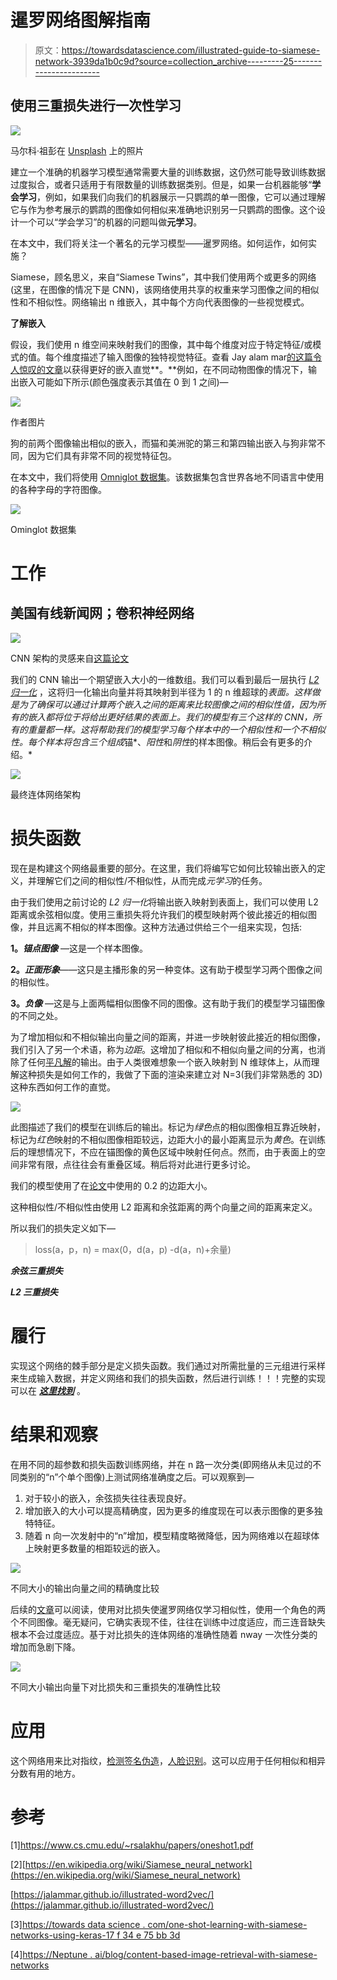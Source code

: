 # 暹罗网络图解指南

> 原文：<https://towardsdatascience.com/illustrated-guide-to-siamese-network-3939da1b0c9d?source=collection_archive---------25----------------------->

## 使用三重损失进行一次性学习

![](img/e29e976d5f08abb8a4a4b5db3980be13.png)

马尔科·祖彭在 [Unsplash](https://unsplash.com/s/photos/signature?utm_source=unsplash&utm_medium=referral&utm_content=creditCopyText) 上的照片

建立一个准确的机器学习模型通常需要大量的训练数据，这仍然可能导致训练数据过度拟合，或者只适用于有限数量的训练数据类别。但是，如果一台机器能够“**学会学习**，例如，如果我们向我们的机器展示一只鹦鹉的单一图像，它可以通过理解它与作为参考展示的鹦鹉的图像如何相似来准确地识别另一只鹦鹉的图像。这个设计一个可以“学会学习”的机器的问题叫做**元学习**。

在本文中，我们将关注一个著名的元学习模型——暹罗网络。如何运作，如何实施？

Siamese，顾名思义，来自“Siamese Twins”，其中我们使用两个或更多的网络(这里，在图像的情况下是 CNN)，该网络使用共享的权重来学习图像之间的相似性和不相似性。网络输出 n 维嵌入，其中每个方向代表图像的一些视觉模式。

**了解嵌入**

假设，我们使用 n 维空间来映射我们的图像，其中每个维度对应于特定特征/或模式的值。每个维度描述了输入图像的独特视觉特征。查看 Jay alam mar[的这篇令人惊叹的](https://twitter.com/JayAlammar)[文章](https://jalammar.github.io/illustrated-word2vec/)以获得更好的嵌入直觉**。**例如，在不同动物图像的情况下，输出嵌入可能如下所示(颜色强度表示其值在 0 到 1 之间)—

![](img/b5fb87f2233e289f491adb5aaa88714a.png)

作者图片

狗的前两个图像输出相似的嵌入，而猫和美洲驼的第三和第四输出嵌入与狗非常不同，因为它们具有非常不同的视觉特征包。

在本文中，我们将使用 [Omniglot 数据集](https://github.com/brendenlake/omniglot)。该数据集包含世界各地不同语言中使用的各种字母的字符图像。

![](img/49f15c2e11dc730424dccbfc00fa35db.png)

Ominglot 数据集

# 工作

## 美国有线新闻网；卷积神经网络

![](img/8b33a291e918190723855296c248f37f.png)

CNN 架构的灵感来自[这篇论文](https://www.cs.cmu.edu/~rsalakhu/papers/oneshot1.pdf)

我们的 CNN 输出一个期望嵌入大小的一维数组。我们可以看到最后一层执行 [*L2 归一化*](https://stats.stackexchange.com/a/331967/283107) ，这将归一化输出向量并将其映射到半径为 1 的 n 维超球的*表面。这样做是为了确保可以通过计算两个嵌入之间的距离来比较图像之间的相似性值，因为所有的嵌入都将位于将给出更好结果的表面上。我们的模型有三个这样的 CNN，所有的重量都一样。这将帮助我们的模型学习每个样本中的一个相似性和一个不相似性。每个样本将包含三个组成*锚*、*阳性*和*阴性*的样本图像。稍后会有更多的介绍。*

![](img/d53a74fa98b43a69172734c7221d33c5.png)

最终连体网络架构

# 损失函数

现在是构建这个网络最重要的部分。在这里，我们将编写它如何比较输出嵌入的定义，并理解它们之间的相似性/不相似性，从而完成*元学习*的任务。

由于我们使用之前讨论的 *L2 归一化*将输出嵌入映射到表面上，我们可以使用 L2 距离或余弦相似度。使用三重损失将允许我们的模型映射两个彼此接近的相似图像，并且远离不相似的样本图像。这种方法通过供给三个一组来实现，包括:

**1。*锚点图像*** —这是一个样本图像。

**2。*正面形象***——这只是主播形象的另一种变体。这有助于模型学习两个图像之间的相似性。

**3。*负像*** —这是与上面两幅相似图像不同的图像。这有助于我们的模型学习锚图像的不同之处。

为了增加相似和不相似输出向量之间的距离，并进一步映射彼此接近的相似图像，我们引入了另一个术语，称为*边距*。这增加了相似和不相似向量之间的分离，也消除了任何[平凡解](https://youtu.be/d2XB5-tuCWU?t=138)的输出。由于人类很难想象一个嵌入映射到 N 维球体上，从而理解这种损失是如何工作的，我做了下面的渲染来建立对 N=3(我们非常熟悉的 3D)这种东西如何工作的直觉。

![](img/41d86a58144694dcf97ca98f031a0492.png)

此图描述了我们的模型在训练后的输出。标记为*绿色*点的相似图像相互靠近映射，标记为*红色*映射的不相似图像相距较远，边距大小的最小距离显示为*黄色*。在训练后的理想情况下，不应在锚图像的黄色区域中映射任何点。然而，由于表面上的空间非常有限，点往往会有重叠区域。稍后将对此进行更多讨论。

我们的模型使用了在[论文](https://www.cs.cmu.edu/~rsalakhu/papers/oneshot1.pdf)中使用的 0.2 的边距大小。

这种相似性/不相似性由使用 L2 距离和余弦距离的两个向量之间的距离来定义。

所以我们的损失定义如下—

> loss(a，p，n) = max(0，d(a，p) -d(a，n)+余量)

***余弦三重损失***

***L2 三重损失***

# 履行

实现这个网络的棘手部分是定义损失函数。我们通过对所需批量的三元组进行采样来生成输入数据，并定义网络和我们的损失函数，然后进行训练！！！完整的实现可以在 [***这里找到***](https://github.com/pranjalg2308/siamese_triplet_loss) 。

# 结果和观察

在用不同的超参数和损失函数训练网络，并在 n 路一次分类(即网络从未见过的不同类别的“n”个单个图像)上测试网络准确度之后。可以观察到—

1.  对于较小的嵌入，余弦损失往往表现良好。
2.  增加嵌入的大小可以提高精确度，因为更多的维度现在可以表示图像的更多独特特征。
3.  随着 n 向一次发射中的“n”增加，模型精度略微降低，因为网络难以在超球体上映射更多数量的相距较远的嵌入。

![](img/2c616c669dd98f9c6009e67187e7e468.png)

不同大小的输出向量之间的精确度比较

后续的[文章](/one-shot-learning-with-siamese-networks-using-keras-17f34e75bb3d)可以阅读，使用对比损失使暹罗网络仅学习相似性，使用一个角色的两个不同图像。毫无疑问，它确实表现不佳，往往在训练中过度适应，而三连音缺失根本不会过度适应。基于对比损失的连体网络的准确性随着 nway 一次性分类的增加而急剧下降。

![](img/a5ba54ba1b17925fb75d7cd821b161ed.png)

不同大小输出向量下对比损失和三重损失的准确性比较

# 应用

这个网络用来比对指纹，[检测签名伪造](https://www.alliance.edu.in/aicaam-conference-proceedings/Papers/Siamese-Triple-Ranking-Convolution-Network.pdf)，[人脸识别](https://www.cs.toronto.edu/~ranzato/publications/taigman_cvpr14.pdf)。这可以应用于任何相似和相异分数有用的地方。

# 参考

[1]https://www.cs.cmu.edu/~rsalakhu/papers/oneshot1.pdf

[2][https://en.wikipedia.org/wiki/Siamese_neural_network](https://en.wikipedia.org/wiki/Siamese_neural_network)

[https://jalammar.github.io/illustrated-word2vec/](https://jalammar.github.io/illustrated-word2vec/)

[3][https://towards data science . com/one-shot-learning-with-siamese-networks-using-keras-17 f 34 e 75 bb 3d](/one-shot-learning-with-siamese-networks-using-keras-17f34e75bb3d)

[4][https://Neptune . ai/blog/content-based-image-retrieval-with-siamese-networks](https://neptune.ai/blog/content-based-image-retrieval-with-siamese-networks)